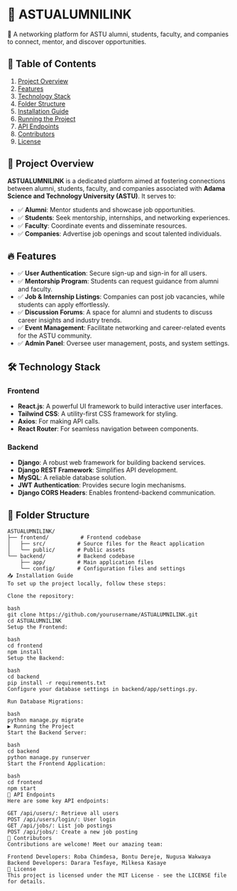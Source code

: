 # 🌟 ASTUALUMNILINK  

🚀 A networking platform for ASTU alumni, students, faculty, and companies to connect, mentor, and discover opportunities.  

## 📌 Table of Contents  

1. [Project Overview](#project-overview)  
2. [Features](#features)  
3. [Technology Stack](#technology-stack)  
4. [Folder Structure](#folder-structure)  
5. [Installation Guide](#installation-guide)  
6. [Running the Project](#running-the-project)  
7. [API Endpoints](#api-endpoints)  
8. [Contributors](#contributors)  
9. [License](#license)  

## 📖 Project Overview  

**ASTUALUMNILINK** is a dedicated platform aimed at fostering connections between alumni, students, faculty, and companies associated with **Adama Science and Technology University (ASTU)**. It serves to:  

- ✅ **Alumni**: Mentor students and showcase job opportunities.  
- ✅ **Students**: Seek mentorship, internships, and networking experiences.  
- ✅ **Faculty**: Coordinate events and disseminate resources.  
- ✅ **Companies**: Advertise job openings and scout talented individuals.  

## 🔥 Features  

- ✅ **User Authentication**: Secure sign-up and sign-in for all users.  
- ✅ **Mentorship Program**: Students can request guidance from alumni and faculty.  
- ✅ **Job & Internship Listings**: Companies can post job vacancies, while students can apply effortlessly.  
- ✅ **Discussion Forums**: A space for alumni and students to discuss career insights and industry trends.  
- ✅ **Event Management**: Facilitate networking and career-related events for the ASTU community.  
- ✅ **Admin Panel**: Oversee user management, posts, and system settings.  

## 🛠️ Technology Stack  

### Frontend  

- **React.js**: A powerful UI framework to build interactive user interfaces.  
- **Tailwind CSS**: A utility-first CSS framework for styling.  
- **Axios**: For making API calls.  
- **React Router**: For seamless navigation between components.  

### Backend  

- **Django**: A robust web framework for building backend services.  
- **Django REST Framework**: Simplifies API development.  
- **MySQL**: A reliable database solution.  
- **JWT Authentication**: Provides secure login mechanisms.  
- **Django CORS Headers**: Enables frontend-backend communication.  

## 📂 Folder Structure  

```plaintext  
ASTUALUMNILINK/  
├── frontend/          # Frontend codebase  
│   ├── src/          # Source files for the React application  
│   └── public/       # Public assets  
└── backend/          # Backend codebase  
    ├── app/          # Main application files  
    └── config/       # Configuration files and settings  
📥 Installation Guide
To set up the project locally, follow these steps:

Clone the repository:

bash
git clone https://github.com/yourusername/ASTUALUMNILINK.git  
cd ASTUALUMNILINK  
Setup the Frontend:

bash
cd frontend  
npm install  
Setup the Backend:

bash
cd backend  
pip install -r requirements.txt  
Configure your database settings in backend/app/settings.py.

Run Database Migrations:

bash
python manage.py migrate  
▶️ Running the Project
Start the Backend Server:

bash
cd backend  
python manage.py runserver  
Start the Frontend Application:

bash
cd frontend  
npm start  
📡 API Endpoints
Here are some key API endpoints:

GET /api/users/: Retrieve all users
POST /api/users/login/: User login
GET /api/jobs/: List job postings
POST /api/jobs/: Create a new job posting
👥 Contributors
Contributions are welcome! Meet our amazing team:

Frontend Developers: Roba Chimdesa, Bontu Dereje, Nugusa Wakwaya
Backend Developers: Darara Tesfaye, Milkesa Kasaye
📄 License
This project is licensed under the MIT License - see the LICENSE file for details.


